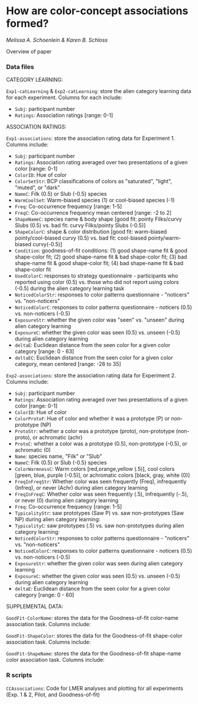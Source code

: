 # How are color-concept associations formed? 

_Melissa A. Schoenlein & Karen B. Schloss_

Overview of paper





### Data files

CATEGORY LEARNING: 

`Exp1-catLearning` & `Exp2-catLearning`: store the alien category learning data for each experiment. Columns for each include: 
- `Subj`: participant number 
- `Ratings`: Association ratings [range: 0-1] 


ASSOCIATION RATINGS: 

`Exp1-associations`: store the association rating data for Experiment 1. Columns include: 
- `Subj`: participant number 
- `Ratings`: Association rating averaged over two presentations of a given color [range: 0-1] 
- `ColorID`: Hue of color 
- `ColorSetStr`: BCP classifications of colors as "saturated", "light", "muted", or "dark"
- `NameC`: Filk (0.5) or Slub (-0.5) species
- `WarmCoolSet`: Warm-biased species (1) or cool-biased species (-1)
- `Freq`: Co-occurrence frequency [range: 1-5]
- `FreqC`: Co-occurrence frequency mean centered [range: -2 to 2]
- `ShapeNameC`: species name & body shape [good fit: pointy Filks/curvy Slubs (0.5) vs. bad fit: curvy Filks/pointy Slubs (-0.5)]
- `ShapeColorC`: shape & color distribution [good fit: warm-biased pointy/cool-biased curvy (0.5) vs. bad fit: cool-biased pointy/warm-biased curvy(-0.5)]
- `Condition`: goodness-of-fit conditions: 
       (1) good shape-name fit & good shape-color fit;
       (2) good shape-name fit & bad shape-color fit;
       (3) bad shape-name fit & good shape-color fit;
       (4) bad shape-name fit & bad shape-color fit
- `UsedColorC`: responses to strategy questionnaire - participants who reported using color (0.5) vs. those who did not report using colors (-0.5) during the alien category learning task
- `NoticedColorStr`: responses to color patterns questionnaire - "noticers" vs. "non-noticers"
- `NoticedColorC`: responses to color patterns questionnaire - noticers (0.5) vs. non-noticers (-0.5)
- `ExposureStr`: whether the given color was "seen" vs. "unseen" during alien category learning
- `ExposureC`: whether the given color was seen (0.5) vs. unseen (-0.5) during alien category learning
- `deltaE`: Euclidean distance from the seen color for a given color category [range: 0 - 63]
- `deltaEC`: Euclidean distance from the seen color for a given color category, mean centered [range: -28 to 35]



 `Exp2-associations`:  store the association rating data for Experiment 2. Columns include: 
- `Subj`: participant number 
- `Ratings`: Association rating averaged over two presentations of a given color [range: 0-1] 
- `ColorID`: Hue of color 
- `ColorProtoF`: Hue of color and whether it was a prototype (P) or non-prototype (NP)
- `ProtoStr`: whether a color was a prototype (proto), non-prototype (non-proto), or achromatic (achr)
- `ProtoC`: whether a color was a prototype (0.5), non-prototype (-0.5), or achromatic (0)
- `Name`: species name, "Filk" or "Slub"
- `NameC`: Filk (0.5) or Slub (-0.5) species
- `ColorWarmnessC`: Warm colors [red,orange,yellow (.5)], cool colors [green, blue, purple (-0.5)], or achromatic colors [black, gray, white (0)]
- `FreqInFreqStr`: Whether color was seen frequently (Freq), infrequently (Infreq), or never (Achr) during alien category learning
- `FreqInFreqC`: Whether color was seen frequently (.5), infrequently (-.5), or never (0) during alien category learning
- `Freq`: Co-occurrence frequency [range: 1-5]
- `TypicalityStr`: saw prototypes (Saw P) vs. saw non-prototypes (Saw NP) during alien category learning: 
- `TypicalityC`: saw prototypes (.5) vs. saw non-prototypes during alien category learning: 
- `NoticedColorStr`: responses to color patterns questionnaire - "noticers" vs. "non-noticers"
- `NoticedColorC`: responses to color patterns questionnaire - noticers (0.5) vs. non-noticers (-0.5)
- `ExposureStr`: whether the given color was seen during alien category learning
- `ExposureC`: whether the given color was seen (0.5) vs. unseen (-0.5) during alien category learning
- `deltaE`: Euclidean distance from the seen color for a given color category [range: 0 - 60]





SUPPLEMENTAL DATA: 

`GoodFit-ColorName`: stores the data for the Goodness-of-fit color-name association task. Columns include: 

`GoodFit-ShapeColor`: stores the data for the Goodness-of-fit shape-color association task. Columns include: 

`GoodFit-ShapeName`: stores the data for the Goodness-of-fit shape-name color association task. Columns include: 



### R scripts

`CCAssociations`: Code for LMER analyses and plotting for all experiments (Exp. 1 & 2, Pilot, and Goodness-of-fit)





